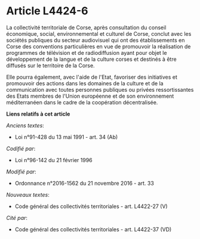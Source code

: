 # Article L4424-6

La collectivité territoriale de Corse, après consultation du       conseil économique, social, environnemental et culturel de
Corse, conclut avec les sociétés publiques du secteur audiovisuel qui ont des établissements en Corse des conventions
particulières en vue de promouvoir la réalisation de programmes de télévision et de radiodiffusion ayant pour objet le
développement de la langue et de la culture corses et destinés à être diffusés sur le territoire de la Corse. 

Elle pourra également, avec l'aide de l'Etat, favoriser des initiatives et promouvoir des actions dans les domaines de la
culture et de la communication avec toutes personnes publiques ou privées ressortissantes des Etats membres de l'Union
européenne et de son environnement méditerranéen dans le cadre de la coopération décentralisée.

**Liens relatifs à cet article**

_Anciens textes_:

  - Loi n°91-428 du 13 mai 1991 - art. 34 (Ab)

_Codifié par_:

  - Loi n°96-142 du 21 février 1996

_Modifié par_:

  - Ordonnance n°2016-1562 du 21 novembre 2016 - art. 33

_Nouveaux textes_:

  - Code général des collectivités territoriales - art. L4422-27 (V)

_Cité par_:

  - Code général des collectivités territoriales - art. L4422-37 (VD)
